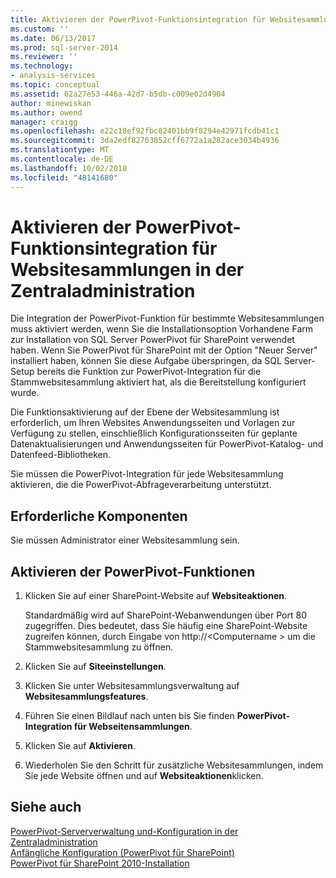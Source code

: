 ```yaml
---
title: Aktivieren der PowerPivot-Funktionsintegration für Websitesammlungen in der Zentraladministration | Microsoft-Dokumentation
ms.custom: ''
ms.date: 06/13/2017
ms.prod: sql-server-2014
ms.reviewer: ''
ms.technology:
- analysis-services
ms.topic: conceptual
ms.assetid: 62a27e53-446a-42d7-b5db-c009e02d4904
author: minewiskan
ms.author: owend
manager: craigg
ms.openlocfilehash: e22c18ef92fbc82401bb9f8294e42971fcdb41c1
ms.sourcegitcommit: 3da2edf82763852cff6772a1a282ace3034b4936
ms.translationtype: MT
ms.contentlocale: de-DE
ms.lasthandoff: 10/02/2018
ms.locfileid: "48141680"
---
```

# <a name="activate-powerpivot-feature-integration-for-site-collections-in-central-administration"></a>Aktivieren der PowerPivot-Funktionsintegration für Websitesammlungen in der Zentraladministration
  Die Integration der PowerPivot-Funktion für bestimmte Websitesammlungen muss aktiviert werden, wenn Sie die Installationsoption Vorhandene Farm zur Installation von SQL Server PowerPivot für SharePoint verwendet haben. Wenn Sie PowerPivot für SharePoint mit der Option "Neuer Server" installiert haben, können Sie diese Aufgabe überspringen, da SQL Server-Setup bereits die Funktion zur PowerPivot-Integration für die Stammwebsitesammlung aktiviert hat, als die Bereitstellung konfiguriert wurde.  
  
 Die Funktionsaktivierung auf der Ebene der Websitesammlung ist erforderlich, um Ihren Websites Anwendungsseiten und Vorlagen zur Verfügung zu stellen,  einschließlich Konfigurationsseiten für geplante Datenaktualisierungen und Anwendungsseiten für PowerPivot-Katalog- und Datenfeed-Bibliotheken.  
  
 Sie müssen die PowerPivot-Integration für jede Websitesammlung aktivieren, die die PowerPivot-Abfrageverarbeitung unterstützt.  
  
## <a name="prerequisites"></a>Erforderliche Komponenten  
 Sie müssen Administrator einer Websitesammlung sein.  
  
## <a name="activate-powerpivot-features"></a>Aktivieren der PowerPivot-Funktionen  
  
1.  Klicken Sie auf einer SharePoint-Website auf **Websiteaktionen**.  
  
     Standardmäßig wird auf SharePoint-Webanwendungen über Port 80 zugegriffen. Dies bedeutet, dass Sie häufig eine SharePoint-Website zugreifen können, durch Eingabe von http://\<Computername > um die Stammwebsitesammlung zu öffnen.  
  
2.  Klicken Sie auf **Siteeinstellungen**.  
  
3.  Klicken Sie unter Websitesammlungsverwaltung auf **Websitesammlungsfeatures**.  
  
4.  Führen Sie einen Bildlauf nach unten bis Sie finden **PowerPivot-Integration für Webseitensammlungen**.  
  
5.  Klicken Sie auf **Aktivieren**.  
  
6.  Wiederholen Sie den Schritt für zusätzliche Websitesammlungen, indem Sie jede Website öffnen und auf **Websiteaktionen**klicken.  
  
## <a name="see-also"></a>Siehe auch  
 [PowerPivot-Serververwaltung und-Konfiguration in der Zentraladministration](power-pivot-server-administration-and-configuration-in-central-administration.md)   
 [Anfängliche Konfiguration &#40;PowerPivot für SharePoint&#41;](../../sql-server/install/initial-configuration-powerpivot-for-sharepoint.md)   
 [PowerPivot für SharePoint 2010-Installation](../../sql-server/install/powerpivot-for-sharepoint-2010-installation.md)  
  
  
